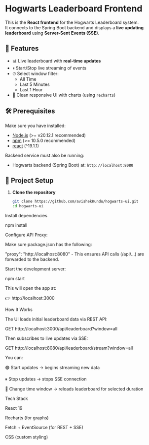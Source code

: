 # Hogwarts Leaderboard Frontend

This is the **React frontend** for the Hogwarts Leaderboard system.  
It connects to the Spring Boot backend and displays a **live updating leaderboard** using **Server-Sent Events (SSE)**.

## 🚀 Features
- 📊 Live leaderboard with **real-time updates**
- ⏸ Start/Stop live streaming of events
- ⏱ Select window filter:
    - All Time
    - Last 5 Minutes
    - Last 1 Hour
- 🎨 Clean responsive UI with charts (using `recharts`)

## 🛠️ Prerequisites
Make sure you have installed:
- [Node.js](https://nodejs.org/) (>= v20.12.1 recommended)
- [npm](https://www.npmjs.com/) (>= 10.5.0 recommended)
- [react](https://react.dev/learn/installation) (^19.1.1)

Backend service must also be running:
- Hogwarts backend (Spring Boot) at: `http://localhost:8080`

## 📂 Project Setup

1. **Clone the repository**
   ```bash
   git clone https://github.com/avishekKundu/hogwarts-ui.git
   cd hogwarts-ui

Install dependencies

npm install

Configure API Proxy:

Make sure package.json has the following:

"proxy": "http://localhost:8080" - This ensures API calls (/api/...) are forwarded to the backend.

Start the development server:

npm start

This will open the app at:

👉 http://localhost:3000

How It Works

The UI loads initial leaderboard data via REST API:

GET http://localhost:3000/api/leaderboard?window=all

Then subscribes to live updates via SSE:

GET http://localhost:8080/api/leaderboard/stream?window=all

You can:

🟢 Start updates → begins streaming new data

⏸ Stop updates → stops SSE connection

🔄 Change time window → reloads leaderboard for selected duration

Tech Stack

React 19

Recharts (for graphs)

Fetch + EventSource (for REST + SSE)

CSS (custom styling)